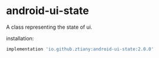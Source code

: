 # android-ui-state

A class representing the state of ui.

installation:

```groovy
implementation 'io.github.ztiany:android-ui-state:2.0.0'
```
